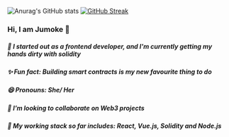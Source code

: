 <!-- ### Hi there 👋
I am Jumoke 
I am a chemical engineer by degree,
My side hstle is withcraft
I suck blood for a living
I am also a part-time zombie
I really love catfish
I would love to connect with you
To join my coven, Just say hi 3x while holding you hannd to you hand and stamping your feet on the ground simultaneously
If this doesn't work, you can always reach our coven's customer care unit, by screaming "Jutivia" 5 times
If this still don't work, it means the coven doesn't like you spirit.
 -->
 ![Anurag's GitHub stats](https://github-readme-stats.vercel.app/api?username=jutivia&show_icons=true&theme=nightowl) 
     [![GitHub Streak](https://github-readme-streak-stats.herokuapp.com/?user=jutivia&theme=nightowl)](https://git.io/streak-stats)
### Hi, I am Jumoke 👋 
##### 🌱 I started out as a frontend developer, and I'm currently getting my hands dirty with solidity
##### ✨ Fun fact: Building smart contracts is my new favourite thing to do
##### 😄 Pronouns: She/ Her
##### 👯 I’m looking to collaborate on Web3 projects
##### 🔭 My working stack so far includes: React, Vue.js, Solidity and Node.js
<!-- [![Readme Card](https://github-readme-stats.vercel.app/api/pin/?username=jutivia&repo=github-readme-stats)](https://github.com/jutivia/github-readme-stats) -->


